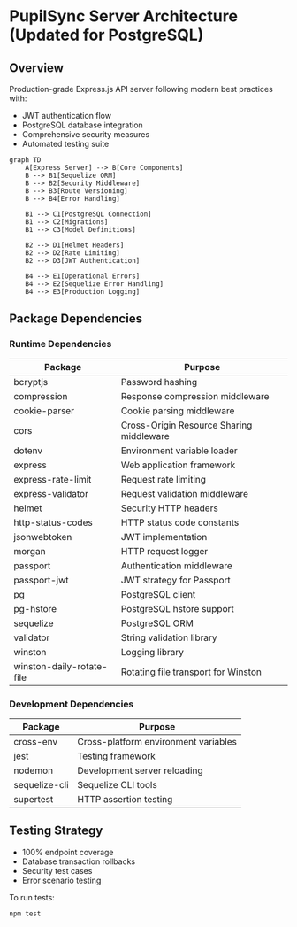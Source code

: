 # PupilSync Server Architecture (Updated for PostgreSQL)

## Overview
Production-grade Express.js API server following modern best practices with:
- JWT authentication flow
- PostgreSQL database integration
- Comprehensive security measures
- Automated testing suite

```mermaid
graph TD
    A[Express Server] --> B[Core Components]
    B --> B1[Sequelize ORM]
    B --> B2[Security Middleware]
    B --> B3[Route Versioning]
    B --> B4[Error Handling]
    
    B1 --> C1[PostgreSQL Connection]
    B1 --> C2[Migrations]
    B1 --> C3[Model Definitions]
    
    B2 --> D1[Helmet Headers]
    B2 --> D2[Rate Limiting]
    B2 --> D3[JWT Authentication]
    
    B4 --> E1[Operational Errors]
    B4 --> E2[Sequelize Error Handling]
    B4 --> E3[Production Logging]
```

## Package Dependencies

### Runtime Dependencies
| Package | Purpose |
|---------|---------|
| bcryptjs | Password hashing |
| compression | Response compression middleware |
| cookie-parser | Cookie parsing middleware |
| cors | Cross-Origin Resource Sharing middleware |
| dotenv | Environment variable loader |
| express | Web application framework |
| express-rate-limit | Request rate limiting |
| express-validator | Request validation middleware |
| helmet | Security HTTP headers |
| http-status-codes | HTTP status code constants |
| jsonwebtoken | JWT implementation |
| morgan | HTTP request logger |
| passport | Authentication middleware |
| passport-jwt | JWT strategy for Passport |
| pg | PostgreSQL client |
| pg-hstore | PostgreSQL hstore support |
| sequelize | PostgreSQL ORM |
| validator | String validation library |
| winston | Logging library |
| winston-daily-rotate-file | Rotating file transport for Winston |

### Development Dependencies
| Package | Purpose |
|---------|---------|
| cross-env | Cross-platform environment variables |
| jest | Testing framework |
| nodemon | Development server reloading |
| sequelize-cli | Sequelize CLI tools |
| supertest | HTTP assertion testing |

## Testing Strategy
- 100% endpoint coverage
- Database transaction rollbacks
- Security test cases
- Error scenario testing

To run tests:
```bash
npm test